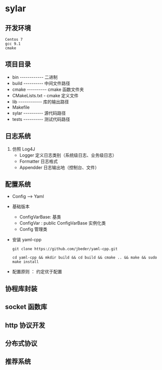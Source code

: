 # sylar

## 开发环境
    Centos 7
    gcc 9.1 
    cmake 

## 项目目录
- bin ------------ 二进制
- build ---------- 中间文件路径
- cmake ---------- cmake 函数文件夹
- CMakeLists.txt - cmake 定义文件
- lib ------------ 库的输出路径
- Makefile 
- sylar ---------- 源代码路径
- tests ---------- 测试代码路径

## 日志系统
1. 仿照 Log4J
   - Logger    定义日志类别（系统级日志、业务级日志）
   - Formatter 日志格式
   - Appendder 日志输出地（控制台、文件）

## 配置系统 
- Config  --> Yaml
- 基础版本
  - ConfigVarBase: 基类
  - ConfigVar : public ConfigVarBase 实例化类
  - Config 管理类 

- 安装 yaml-cpp
   ```git
   git clone https://github.com/jbeder/yaml-cpp.git

   cd yaml-cpp && mkdir build && cd build && cmake .. && make && sudo make install
   ```
- 配置原则 ： 约定优于配置



## 协程库封装

## socket 函数库

## http 协议开发

## 分布式协议

## 推荐系统
